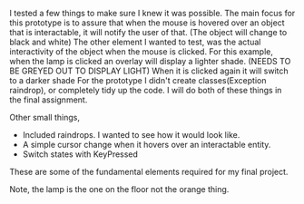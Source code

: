 I tested a few things to make sure I knew it was possible.
The main focus for this prototype is to assure that when the mouse is hovered over an object that is interactable,
it will notify the user of that. (The object will change to black and white)
The other element I wanted to test, was the actual interactivity of the object when the mouse is clicked.
For this example, when the lamp is clicked an overlay will display a lighter shade. (NEEDS TO BE GREYED OUT TO DISPLAY LIGHT)
When it is clicked again it will switch to a darker shade
For the prototype I didn't create classes(Exception raindrop), or completely tidy up the code. I will do both of these things in the final assignment.

Other small things,
- Included raindrops. I wanted to see how it would look like.
- A simple cursor change when it hovers over an interactable entity.
- Switch states with KeyPressed

These are some of the  fundamental elements required for my final project.

Note, the lamp is the one on the floor not the orange thing.
